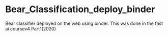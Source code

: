 # Bear_Classification_deploy_binder
 Bear classifier deployed on the web using binder. This was done in the fast ai coursev4  Part1(2020)
